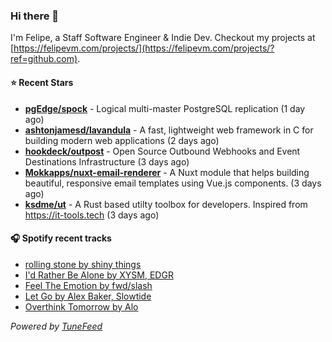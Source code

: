 ### Hi there 👋

I'm Felipe, a Staff Software Engineer & Indie Dev. Checkout my projects at [https://felipevm.com/projects/](https://felipevm.com/projects/?ref=github.com).

#### ⭐ Recent Stars
- **[pgEdge/spock](https://github.com/pgEdge/spock)** - Logical multi-master PostgreSQL replication (1 day ago)
- **[ashtonjamesd/lavandula](https://github.com/ashtonjamesd/lavandula)** - A fast, lightweight web framework in C for building modern web applications (2 days ago)
- **[hookdeck/outpost](https://github.com/hookdeck/outpost)** - Open Source Outbound Webhooks and Event Destinations Infrastructure (3 days ago)
- **[Mokkapps/nuxt-email-renderer](https://github.com/Mokkapps/nuxt-email-renderer)** - A Nuxt module that helps building beautiful, responsive email templates using Vue.js components. (3 days ago)
- **[ksdme/ut](https://github.com/ksdme/ut)** - A Rust based utilty toolbox for developers. Inspired from https://it-tools.tech (3 days ago)

#### 🎧 Spotify recent tracks
- [rolling stone by shiny things](https://open.spotify.com/track/0KWrccSH8XDkIfhwcDlqpE)
- [I&#39;d Rather Be Alone by XYSM, EDGR](https://open.spotify.com/track/3e3NPloQESLLcs1ftn04AV)
- [Feel The Emotion by fwd/slash](https://open.spotify.com/track/6chebJZzTQfGMINE4dium9)
- [Let Go by Alex Baker, Slowtide](https://open.spotify.com/track/0rMfY4QqYdzZFWGDeKLaP1)
- [Overthink Tomorrow by Alo](https://open.spotify.com/track/7JsJ6R2zVBP8k2wm6tGIAK)

_Powered by [TuneFeed](https://tunefeed.app?ref=github.com)_
